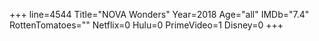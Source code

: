 +++
line=4544
Title="NOVA Wonders"
Year=2018
Age="all"
IMDb="7.4"
RottenTomatoes=""
Netflix=0
Hulu=0
PrimeVideo=1
Disney=0
+++

